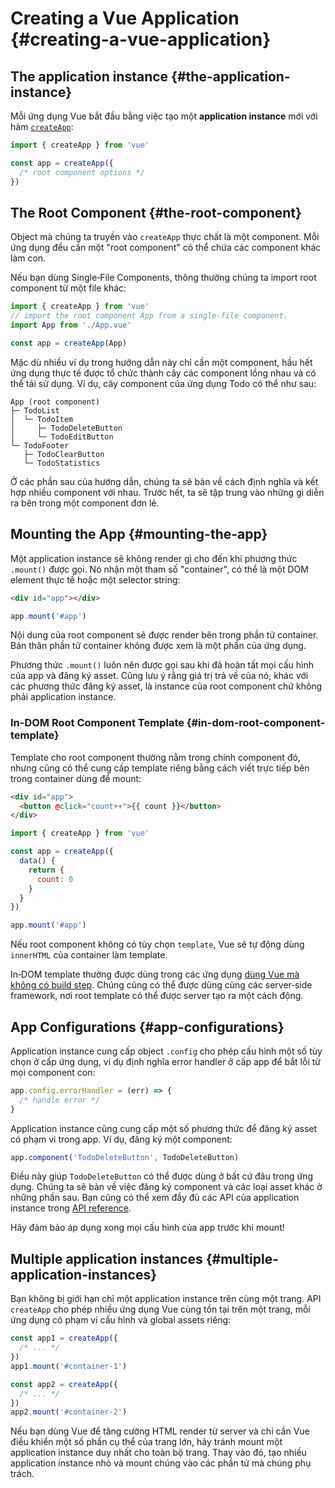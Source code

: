 # Creating a Vue Application {#creating-a-vue-application}

## The application instance {#the-application-instance}

Mỗi ứng dụng Vue bắt đầu bằng việc tạo một **application instance** mới với hàm [`createApp`](/api/application#createapp):

```js
import { createApp } from 'vue'

const app = createApp({
  /* root component options */
})
```

## The Root Component {#the-root-component}

Object mà chúng ta truyền vào `createApp` thực chất là một component. Mỗi ứng dụng đều cần một "root component" có thể chứa các component khác làm con.

Nếu bạn dùng Single‑File Components, thông thường chúng ta import root component từ một file khác:

```js
import { createApp } from 'vue'
// import the root component App from a single-file component.
import App from './App.vue'

const app = createApp(App)
```

Mặc dù nhiều ví dụ trong hướng dẫn này chỉ cần một component, hầu hết ứng dụng thực tế được tổ chức thành cây các component lồng nhau và có thể tái sử dụng. Ví dụ, cây component của ứng dụng Todo có thể như sau:

```
App (root component)
├─ TodoList
│  └─ TodoItem
│     ├─ TodoDeleteButton
│     └─ TodoEditButton
└─ TodoFooter
   ├─ TodoClearButton
   └─ TodoStatistics
```

Ở các phần sau của hướng dẫn, chúng ta sẽ bàn về cách định nghĩa và kết hợp nhiều component với nhau. Trước hết, ta sẽ tập trung vào những gì diễn ra bên trong một component đơn lẻ.

## Mounting the App {#mounting-the-app}

Một application instance sẽ không render gì cho đến khi phương thức `.mount()` được gọi. Nó nhận một tham số "container", có thể là một DOM element thực tế hoặc một selector string:

```html
<div id="app"></div>
```

```js
app.mount('#app')
```

Nội dung của root component sẽ được render bên trong phần tử container. Bản thân phần tử container không được xem là một phần của ứng dụng.

Phương thức `.mount()` luôn nên được gọi sau khi đã hoàn tất mọi cấu hình của app và đăng ký asset. Cũng lưu ý rằng giá trị trả về của nó, khác với các phương thức đăng ký asset, là instance của root component chứ không phải application instance.

### In-DOM Root Component Template {#in-dom-root-component-template}

Template cho root component thường nằm trong chính component đó, nhưng cũng có thể cung cấp template riêng bằng cách viết trực tiếp bên trong container dùng để mount:

```html
<div id="app">
  <button @click="count++">{{ count }}</button>
</div>
```

```js
import { createApp } from 'vue'

const app = createApp({
  data() {
    return {
      count: 0
    }
  }
})

app.mount('#app')
```

Nếu root component không có tùy chọn `template`, Vue sẽ tự động dùng `innerHTML` của container làm template.

In‑DOM template thường được dùng trong các ứng dụng [dùng Vue mà không có build step](/guide/quick-start.html#using-vue-from-cdn). Chúng cũng có thể được dùng cùng các server‑side framework, nơi root template có thể được server tạo ra một cách động.

## App Configurations {#app-configurations}

Application instance cung cấp object `.config` cho phép cấu hình một số tùy chọn ở cấp ứng dụng, ví dụ định nghĩa error handler ở cấp app để bắt lỗi từ mọi component con:

```js
app.config.errorHandler = (err) => {
  /* handle error */
}
```

Application instance cũng cung cấp một số phương thức để đăng ký asset có phạm vi trong app. Ví dụ, đăng ký một component:

```js
app.component('TodoDeleteButton', TodoDeleteButton)
```

Điều này giúp `TodoDeleteButton` có thể được dùng ở bất cứ đâu trong ứng dụng. Chúng ta sẽ bàn về việc đăng ký component và các loại asset khác ở những phần sau. Bạn cũng có thể xem đầy đủ các API của application instance trong [API reference](/api/application).

Hãy đảm bảo áp dụng xong mọi cấu hình của app trước khi mount!

## Multiple application instances {#multiple-application-instances}

Bạn không bị giới hạn chỉ một application instance trên cùng một trang. API `createApp` cho phép nhiều ứng dụng Vue cùng tồn tại trên một trang, mỗi ứng dụng có phạm vi cấu hình và global assets riêng:

```js
const app1 = createApp({
  /* ... */
})
app1.mount('#container-1')

const app2 = createApp({
  /* ... */
})
app2.mount('#container-2')
```

Nếu bạn dùng Vue để tăng cường HTML render từ server và chỉ cần Vue điều khiển một số phần cụ thể của trang lớn, hãy tránh mount một application instance duy nhất cho toàn bộ trang. Thay vào đó, tạo nhiều application instance nhỏ và mount chúng vào các phần tử mà chúng phụ trách.
